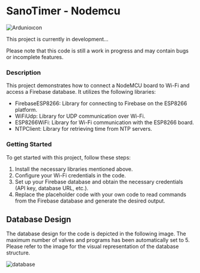 # SanoTimer - Nodemcu

![Ardunioıcon](https://github.com/iremSaral/SanoTimer-ArduinoCode/assets/92708146/4889f11e-7653-43b5-9a1d-2227d083398e)


This project is currently in development...

Please note that this code is still a work in progress and may contain bugs or incomplete features.
### Description
This project demonstrates how to connect a NodeMCU board to Wi-Fi and access a Firebase database. It utilizes the following libraries:

- FirebaseESP8266: Library for connecting to Firebase on the ESP8266 platform.
- WiFiUdp: Library for UDP communication over Wi-Fi.
- ESP8266WiFi: Library for Wi-Fi communication with the ESP8266 board.
- NTPClient: Library for retrieving time from NTP servers.

### Getting Started

To get started with this project, follow these steps:

1. Install the necessary libraries mentioned above.
2. Configure your Wi-Fi credentials in the code.
3. Set up your Firebase database and obtain the necessary credentials (API key, database URL, etc.).
4. Replace the placeholder code with your own code to read commands from the Firebase database and generate the desired output.

## Database Design
The database design for the code is depicted in the following image. The maximum number of valves and programs has been automatically set to 5. Please refer to the image for the visual representation of the database structure.

![database](https://github.com/iremSaral/SanoTimer-ArduinoCode/assets/92708146/0275fa13-1c6d-469e-b037-b6f107220523)

